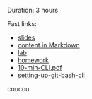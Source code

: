 
Duration: 3 hours

Fast links:

- [slides](content/slides.pdf)
- [content in Markdown](content/index.md)
- [lab](content/lab.md)
- [homework](content/homework.md)
- [10-min-CLI.pdf](content/10-min-CLI.pdf)
- [setting-up-git-bash-cli](https://github.com/DanielJohnHarty/intro-to-versioning/blob/master/content/setting-up-git-bash-cli.md)

coucou

